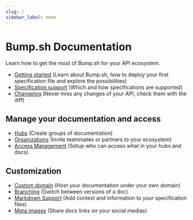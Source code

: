 ```yaml
---
slug: /
sidebar_label: Home
---
```


# Bump.sh Documentation

Learn how to get the most of Bump.sh for your API ecosystem.

- [Getting started](help/intro.md) (Learn about Bump.sh, how to deploy your first specification file and explore the possibilities)
- [Specification support](help/specifications-support/openapi-support.md) (Which and how specifications are supported)
- [Changelog](help/api-change-management/index.md) (Never miss any changes of your API, check them with the diff)

## Manage your documentation and access
- [Hubs](help/hubs.md) (Create groups of documentation)
- [Organizations](help/organizations/index.md) (Invite teammates or partners to your ecosystem)
- [Access Management](help/access-management.md) (Setup who can access what in your hubs and docs)

## Customization
- [Custom domain](help/custom-domains.md) (Host your documentation under your own domain)
- [Branching](help/branching.md) (Switch between versions of a doc)
- [Markdown Support](help/specifications-support/markdown-support.md) (Add context and information to your specification files)
- [Meta images](help/meta-images.md) (Share docs links on your social medias)

